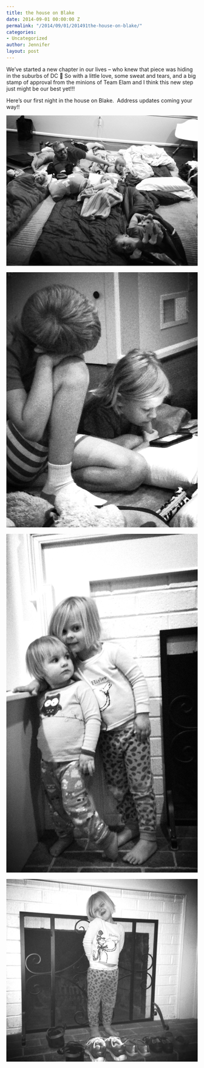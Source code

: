 ```yaml
---
title: the house on Blake
date: 2014-09-01 00:00:00 Z
permalink: "/2014/09/01/201491the-house-on-blake/"
categories:
- Uncategorized
author: Jennifer
layout: post
---
```


We&#8217;ve started a new chapter in our lives &#8211; who knew that piece was hiding in the suburbs of DC 🙂 So with a little love, some sweat and tears, and a big stamp of approval from the minions of Team Elam and I think this new step just might be our best yet!!!

Here&#8217;s our first night in the house on Blake. &nbsp;Address updates coming your way!!

<div class="image-gallery-wrapper">
  <p>
    <img src="/assets/images/the-house-on-Blake/2014-08-31+20.22.56.jpg" />
  </p>

  <p>
    <img src="/assets/images/the-house-on-Blake/2014-08-31+20.13.30.jpg" />
  </p>

  <p>
    <img src="/assets/images/the-house-on-Blake/2014-08-31+20.13.05.jpg" />
  </p>

  <p>
    <img src="/assets/images/the-house-on-Blake/2014-08-31+20.12.50.jpg" />
  </p>
</div>
